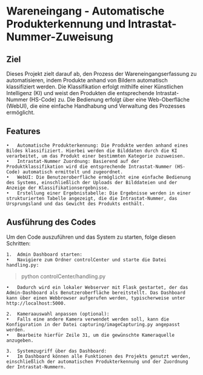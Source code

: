 # Wareneingang - Automatische Produkterkennung und Intrastat-Nummer-Zuweisung

## Ziel

Dieses Projekt zielt darauf ab, den Prozess der Wareneingangserfassung zu automatisieren, indem Produkte anhand von Bildern automatisch klassifiziert werden. Die Klassifikation erfolgt mithilfe einer Künstlichen Intelligenz (KI) und weist den Produkten die entsprechende Intrastat-Nummer (HS-Code) zu. Die Bedienung erfolgt über eine Web-Oberfläche (WebUI), die eine einfache Handhabung und Verwaltung des Prozesses ermöglicht.

## Features

	• 	Automatische Produkterkennung: Die Produkte werden anhand eines Bildes klassifiziert. Hierbei werden die Bilddaten durch die KI verarbeitet, um das Produkt einer bestimmten Kategorie zuzuweisen.
	•	Intrastat-Nummer Zuordnung: Basierend auf der Produktklassifikation wird die entsprechende Intrastat-Nummer (HS-Code) automatisch ermittelt und zugeordnet.
	•	WebUI: Die Benutzeroberfläche ermöglicht eine einfache Bedienung des Systems, einschließlich der Uploads der Bilddateien und der Anzeige der Klassifikationsergebnisse.
	•	Erstellung einer Ergebnistabelle: Die Ergebnisse werden in einer strukturierten Tabelle angezeigt, die die Intrastat-Nummer, das Ursprungsland und das Gewicht des Produkts enthält.

## Ausführung des Codes

Um den Code auszuführen und das System zu starten, folge diesen Schritten:

	1.	Admin Dashboard starten:
	•	Navigiere zum Ordner controlCenter und starte die Datei handling.py:
 
> python controlCenter/handling.py
  
	•	Dadurch wird ein lokaler Webserver mit Flask gestartet, der das Admin-Dashboard als Benutzeroberfläche bereitstellt. Das Dashboard kann über einen Webbrowser aufgerufen werden, typischerweise unter http://localhost:5000.

	2.	Kameraauswahl anpassen (optional):
	•	Falls eine andere Kamera verwendet werden soll, kann die Konfiguration in der Datei capturing/imageCapturing.py angepasst werden.
	•	Bearbeite hierfür Zeile 31, um die gewünschte Kameraquelle anzugeben.

	3.	Systemzugriff über das Dashboard:
	•	Im Dashboard können alle Funktionen des Projekts genutzt werden, einschließlich der automatischen Produkterkennung und der Zuordnung der Intrastat-Nummern.

